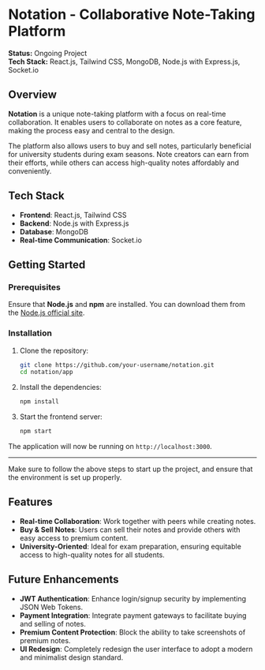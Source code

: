 # Notation - Collaborative Note-Taking Platform

**Status:** Ongoing Project  
**Tech Stack:** React.js, Tailwind CSS, MongoDB, Node.js with Express.js, Socket.io  

## Overview
**Notation** is a unique note-taking platform with a focus on real-time collaboration. It enables users to collaborate on notes as a core feature, making the process easy and central to the design. 

The platform also allows users to buy and sell notes, particularly beneficial for university students during exam seasons. Note creators can earn from their efforts, while others can access high-quality notes affordably and conveniently.

## Tech Stack
- **Frontend**: React.js, Tailwind CSS
- **Backend**: Node.js with Express.js
- **Database**: MongoDB
- **Real-time Communication**: Socket.io

## Getting Started

### Prerequisites
Ensure that **Node.js** and **npm** are installed. You can download them from the [Node.js official site](https://nodejs.org/).

### Installation

1. Clone the repository:
    ```bash
    git clone https://github.com/your-username/notation.git
    cd notation/app
    ```

2. Install the dependencies:
    ```bash
    npm install
    ```

3. Start the frontend server:
    ```bash
    npm start
    ```

The application will now be running on `http://localhost:3000`.

---

Make sure to follow the above steps to start up the project, and ensure that the environment is set up properly.


## Features
- **Real-time Collaboration**: Work together with peers while creating notes.
- **Buy & Sell Notes**: Users can sell their notes and provide others with easy access to premium content.
- **University-Oriented**: Ideal for exam preparation, ensuring equitable access to high-quality notes for all students.

## Future Enhancements
- **JWT Authentication**: Enhance login/signup security by implementing JSON Web Tokens.
- **Payment Integration**: Integrate payment gateways to facilitate buying and selling of notes.
- **Premium Content Protection**: Block the ability to take screenshots of premium notes.
- **UI Redesign**: Completely redesign the user interface to adopt a modern and minimalist design standard.
